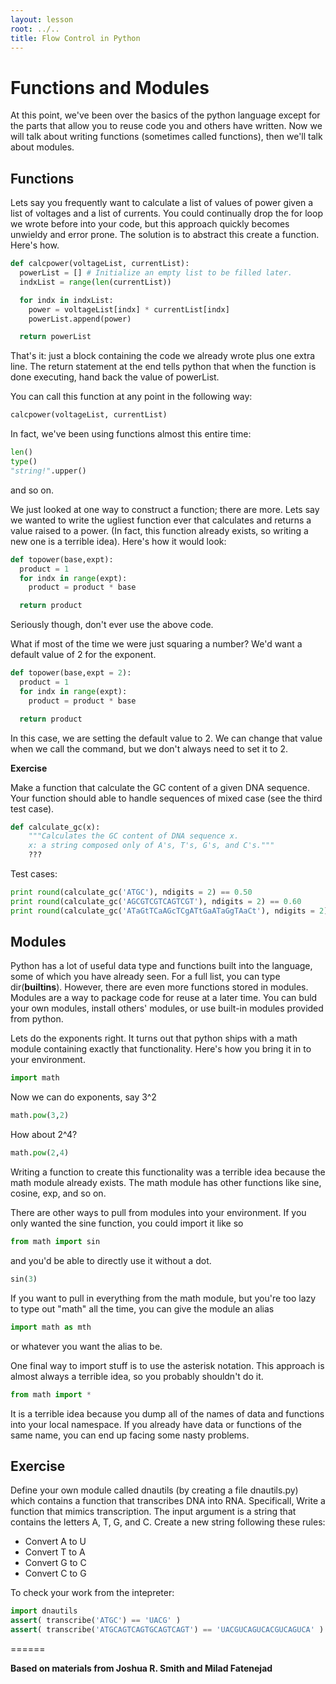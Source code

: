 ```yaml
---
layout: lesson
root: ../..
title: Flow Control in Python
---
```


# Functions and Modules

At this point, we've been over the basics of the python language except for the parts that allow you to reuse code you and others have written. Now we will talk about writing functions (sometimes called functions), then we'll talk about modules.

## Functions

Lets say you frequently want to calculate a list of values of power given a list of voltages and a list of currents. You could continually drop the for loop we wrote before into your code, but this approach quickly becomes unwieldy and error prone. The solution is to abstract this  create a function. Here's how.

```python
def calcpower(voltageList, currentList):
  powerList = [] # Initialize an empty list to be filled later.
  indxList = range(len(currentList))

  for indx in indxList:
    power = voltageList[indx] * currentList[indx]
    powerList.append(power)

  return powerList
```

That's it: just a block containing the code we already wrote plus one extra line. The return statement at the end tells python that when the function is done executing, hand back the value of powerList.

You can call this function at any point in the following way:

```python
calcpower(voltageList, currentList)
```

In fact, we've been using functions almost this entire time:

```python
len()
type()
"string!".upper()
```

and so on.

We just looked at one way to construct a function; there are more. Lets say we wanted to write the ugliest function ever that calculates and returns a value raised to a power. (In fact, this function already exists, so writing a new one is a terrible idea). Here's how it would look:

```python
def topower(base,expt):
  product = 1
  for indx in range(expt):
    product = product * base

  return product
```

Seriously though, don't ever use the above code.

What if most of the time we were just squaring a number? We'd want a default value of 2 for the exponent.

```python
def topower(base,expt = 2):
  product = 1
  for indx in range(expt):
    product = product * base

  return product
```

In this case, we are setting the default value to 2. We can change that value when we call the command, but we don't always need to set it to 2.

**Exercise**

Make a function that calculate the GC content of a given DNA sequence. Your function should able to handle sequences of mixed case (see the third test case).

```python
def calculate_gc(x):
    """Calculates the GC content of DNA sequence x.
    x: a string composed only of A's, T's, G's, and C's."""
    ???
```

Test cases:

```python
print round(calculate_gc('ATGC'), ndigits = 2) == 0.50
print round(calculate_gc('AGCGTCGTCAGTCGT'), ndigits = 2) == 0.60
print round(calculate_gc('ATaGtTCaAGcTCgATtGaATaGgTAaCt'), ndigits = 2) == 0.34
```

## Modules

Python has a lot of useful data type and functions built into the language, some of which you have already seen. For a full list, you can type dir(__builtins__). However, there are even more functions stored in modules. 
Modules are a way to package code for reuse at a later time. You can buld your own modules, install others' modules, or use built-in modules provided from python.

Lets do the exponents right. It turns out that python ships with a math module containing exactly that functionality. Here's how you bring it in to your environment.

```python
import math
```

Now we can do exponents, say 3^2

```python
math.pow(3,2)
```

How about 2^4?

```python
math.pow(2,4)
```

Writing a function to create this functionality was a terrible idea because the math module already exists. The math module has other functions like sine, cosine, exp, and so on.

There are other ways to pull from modules into your environment. If you only wanted the sine function, you could import it like so

```python
from math import sin
```

and you'd be able to directly use it without a dot.

```python
sin(3)
```

If you want to pull in everything from the math module, but you're too lazy to type out "math" all the time, you can give the module an alias

```python
import math as mth
```

or whatever you want the alias to be.

One final way to import stuff is to use the asterisk notation. This approach is almost always a terrible idea, so you probably shouldn't do it.

```python
from math import *
```

It is a terrible idea because you dump all of the names of data and functions into your local namespace. If you already have data or functions of the same name, you can end up facing some nasty problems.

## Exercise

Define your own module called dnautils (by creating a file dnautils.py) which contains a function that transcribes DNA into RNA. Specificall, Write a function that mimics transcription. The input argument is a string that contains the letters A, T, G, and C. Create a new string following these rules:

 * Convert A to U
 * Convert T to A
 * Convert G to C
 * Convert C to G

To check your work from the intepreter:

```python
import dnautils
assert( transcribe('ATGC') == 'UACG' )
assert( transcribe('ATGCAGTCAGTGCAGTCAGT') == 'UACGUCAGUCACGUCAGUCA' )
```


======

**Based on materials from Joshua R. Smith and Milad Fatenejad**
